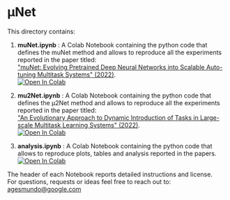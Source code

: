 # μNet

This directory contains:

1.  **muNet.ipynb** :
A Colab Notebook containing the python code that defines the
muNet method and allows to reproduce all the experiments reported in the paper titled:\
["muNet: Evolving Pretrained Deep Neural Networks into Scalable Auto-tuning Multitask Systems" (2022)](https://arxiv.org/abs/2205.10937).\
[![Open In Colab](https://colab.research.google.com/assets/colab-badge.svg)](https://colab.research.google.com/github/google-research/google-research/blob/master/muNet/muNet.ipynb)

2. **mu2Net.ipynb** :
A Colab Notebook containing the python code that defines the
μ2Net method and allows to reproduce all the experiments reported in the paper titled:\
["An Evolutionary Approach to Dynamic Introduction of Tasks in Large-scale Multitask Learning Systems" (2022)](https://arxiv.org/abs/2205.12755).\
[![Open In Colab](https://colab.research.google.com/assets/colab-badge.svg)](https://colab.research.google.com/github/google-research/google-research/blob/master/muNet/mu2Net.ipynb)

3. **analysis.ipynb** :
A Colab Notebook containing the python code
that allows to reproduce plots, tables and analysis reported in the papers. \
[![Open In Colab](https://colab.research.google.com/assets/colab-badge.svg)](https://colab.research.google.com/github/google-research/google-research/blob/master/muNet/analysis.ipynb)

The header of each Notebook reports detailed instructions and license.\
For questions, requests or ideas feel free to reach out to: agesmundo@google.com
